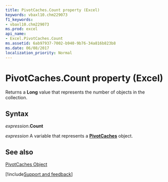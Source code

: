 ```yaml
---
title: PivotCaches.Count property (Excel)
keywords: vbaxl10.chm229073
f1_keywords:
- vbaxl10.chm229073
ms.prod: excel
api_name:
- Excel.PivotCaches.Count
ms.assetid: 6ab97937-7002-b940-9b76-34a816b823b8
ms.date: 06/08/2017
localization_priority: Normal
---
```



# PivotCaches.Count property (Excel)

Returns a  **Long** value that represents the number of objects in the collection.


## Syntax

_expression_.**Count**

_expression_ A variable that represents a **[PivotCaches](Excel.PivotCaches.md)** object.


## See also


[PivotCaches Object](Excel.PivotCaches.md)

[!include[Support and feedback](~/includes/feedback-boilerplate.md)]